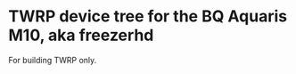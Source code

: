 TWRP device tree for the BQ Aquaris M10, aka freezerhd
========================================================

For building TWRP only.
